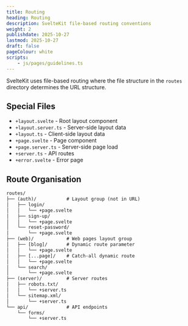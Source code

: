```yaml
---
title: Routing
heading: Routing
description: SvelteKit file-based routing conventions
weight: 2
publishdate: 2025-10-27
lastmod: 2025-10-27
draft: false
pageColour: white
scripts:
    - js/pages/guidelines.ts
---
```


SvelteKit uses file-based routing where the file structure in the `routes` directory determines the URL structure.

## Special Files

- `+layout.svelte` - Root layout component
- `+layout.server.ts` - Server-side layout data
- `+layout.ts` - Client-side layout data
- `+page.svelte` - Page component
- `+page.server.ts` - Server-side page load
- `+server.ts` - API routes
- `+error.svelte` - Error page

## Route Organisation

```txt
routes/
├── (auth)/           # Layout group (not in URL)
│   ├── login/
│   │   └── +page.svelte
│   ├── sign-up/
│   │   └── +page.svelte
│   └── reset-password/
│       └── +page.svelte
├── (web)/            # Web pages layout group
│   ├── [blog]/    	  # Dynamic route parameter
│   │   └── +page.svelte
│   ├── [...page]/    # Catch-all dynamic route
│   │   └── +page.svelte
│   └── search/
│       └── +page.svelte
├── (server)/         # Server routes
│   ├── robots.txt/
│   │   └── +server.ts
│   └── sitemap.xml/
│       └── +server.ts
└── api/              # API endpoints
    └── forms/
        └── +server.ts
```

